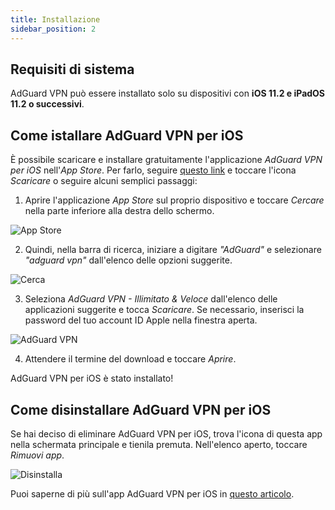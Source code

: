 ```yaml
---
title: Installazione
sidebar_position: 2
---
```


## Requisiti di sistema

AdGuard VPN può essere installato solo su dispositivi con **iOS 11.2 e iPadOS 11.2 o successivi**.

## Come istallare AdGuard VPN per iOS

È possibile scaricare e installare gratuitamente l'applicazione *AdGuard VPN per iOS* nell'*App Store*. Per farlo, seguire [questo link](https://agrd.io/ios_vpn) e toccare l'icona *Scaricare* o seguire alcuni semplici passaggi:

1. Aprire l'applicazione *App Store* sul proprio dispositivo e toccare *Cercare* nella parte inferiore alla destra dello schermo.

![App Store](https://cdn.adguardvpn.com/content/kb/vpn/ios/app-store-en.png)

2. Quindi, nella barra di ricerca, iniziare a digitare *"AdGuard"* e selezionare *"adguard vpn"* dall'elenco delle opzioni suggerite.

![Cerca](https://cdn.adguardvpn.com/content/kb/vpn/ios/search-en.png)

3. Seleziona *AdGuard VPN - Illimitato & Veloce* dall'elenco delle applicazioni suggerite e tocca *Scaricare*. Se necessario, inserisci la password del tuo account ID Apple nella finestra aperta.

![AdGuard VPN](https://cdn.adguardvpn.com/content/kb/vpn/ios/adguard-vpn-en.png)

4. Attendere il termine del download e toccare *Aprire*.

AdGuard VPN per iOS è stato installato!

## Come disinstallare AdGuard VPN per iOS

Se hai deciso di eliminare AdGuard VPN per iOS, trova l'icona di questa app nella schermata principale e tienila premuta. Nell'elenco aperto, toccare *Rimuovi app*.

![Disinstalla](https://cdn.adguardvpn.com/public/Adguard/kb/vpn-install/deinstall-en.png)

Puoi saperne di più sull'app AdGuard VPN per iOS in [questo articolo](overview.md).